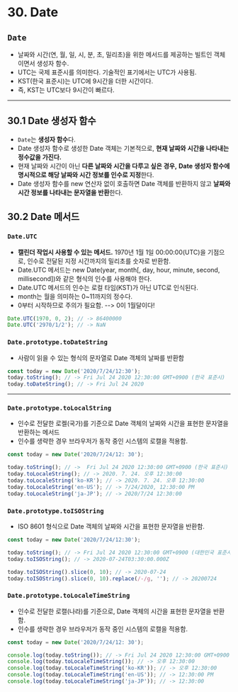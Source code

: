 # 30. Date

## `Date`

- 날짜와 시간(연, 월, 일, 시, 분, 초, 밀리초)을 위한 메서드를 제공하는 빌트인 객체이면서 생성자 함수.
- UTC는 국제 표준시를 의미한다. 기술적인 표기에서는 UTC가 사용됨.
- KST(한국 표준시)는 UTC에 9시간을 더한 시간이다.
- 즉, KST는 UTC보다 9시간이 빠르다.

---

## 30.1 Date 생성자 함수

- `Date`는 **생성자 함수**다.
- Date 생성자 함수로 생성한 Date 객체는 기본적으로, **현재 날짜와 시간을 나타내는 정수값을 가진다.**
- 현재 날짜와 시간이 아닌 **다른 날짜와 시간을 다루고 싶은 경우,** **Date 생성자 함수에 명시적으로 해당 날짜와 시간 정보를 인수로 지정**한다.
- Date 생성자 함수를 new 연산자 없이 호출하면 Date 객체를 반환하지 않고 **날짜와 시간 정보를 나타내는 문자열을 반환**한다.

## 30.2 Date 메서드

### `Date.UTC`

- **캘린더 작업시 사용할 수 있는 메서드.** 1970년 1월 1일 00:00:00(UTC)을 기점으로, 인수로 전달된 지정 시간까지의 밀리초를 숫자로 반환함.
- Date.UTC 메서드는 new Date(year, month[, day, hour, minute, second, millisecond])와 같은 형식의 인수를 사용해야 한다.
- Date.UTC 메서드의 인수는 로컬 타임(KST)가 아닌 UTC로 인식된다.
- month는 월을 의미하는 0~11까지의 정수다.
- 0부터 시작하므로 주의가 필요함. --> 0이 1월달이다!

```jsx
Date.UTC(1970, 0, 2); // -> 86400000
Date.UTC('2970/1/2'); // -> NaN
```

### `Date.prototype.toDateString`

- 사람이 읽을 수 있는 형식의 문자열로 Date 객체의 날짜를 반환함

```jsx
const today = new Date('2020/7/24/12:30');
today.toString(); // -> Fri Jul 24 2020 12:30:00 GMT+0900 (한국 표준시)
today.toDateString(); // -> Fri Jul 24 2020
```

---

### `Date.prototype.toLocalString`

- 인수로 전달한 로켈(국가)를 기준으로 Date 객체의 날짜와 시간을 표현한 문자열을 반환하는 메서드
- 인수를 생략한 경우 브라우저가 동작 중인 시스템의 로캘을 적용함.

```jsx
const today = new Date('2020/7/24/12: 30');

today.toString(); // ->  Fri Jul 24 2020 12:30:00 GMT+0900 (한국 표준시)
today.toLocaleString(); // -> 2020. 7. 24. 오후 12:30:00
today.toLocaleString('ko-KR'); // -> 2020. 7. 24. 오후 12:30:00
today.toLocaleString('en-US'); // -> 7/24/2020, 12:30:00 PM
today.toLocaleString('ja-JP'); // -> 2020/7/24 12:30:00
```

### `Date.prototype.toISOString`

- ISO 8601 형식으로 Date 객체의 날짜와 시간을 표현한 문자열을 반환함.

```jsx
const today = new Date('2020/7/24/12:30');

today.toString(); // -> Fri Jul 24 2020 12:30:00 GMT+0900 (대한민국 표준시)
today.toISOString(); // -> 2020-07-24T03:30:00.000Z

today.toISOString().slice(0, 10); // -> 2020-07-24
today.toISOString().slice(0, 10).replace(/-/g, ''); // -> 20200724
```

### `Date.prototype.toLocaleTimeString`

- 인수로 전달한 로캘(나라)를 기준으로, Date 객체의 시간을 표현한 문자열을 반환함.
- 인수를 생략한 경우 브라우저가 동작 중인 시스템의 로캘을 적용함.

```jsx
const today = new Date('2020/7/24/12: 30');

console.log(today.toString()); // -> Fri Jul 24 2020 12:30:00 GMT+0900 (한국 표준시)
console.log(today.toLocaleTimeString()); // -> 오후 12:30:00
console.log(today.toLocaleTimeString('ko-KR')); // -> 오후 12:30:00
console.log(today.toLocaleTimeString('en-US')); // -> 12:30:00 PM
console.log(today.toLocaleTimeString('ja-JP')); // -> 12:30:00
```
